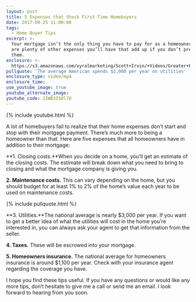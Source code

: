 ```yaml
---
layout: post
title: 5 Expenses that Shock First-Time Homebuyers
date: 2017-09-25 11:00:00
tags:
  - Home Buyer Tips
excerpt: >-
  Your mortgage isn’t the only thing you have to pay for as a homeowner. There
  are plenty of other expenses you’ll have that add up if you don’t prepare for
  them.
enclosure: >-
  https://s3.amazonaws.com/vyralmarketing/Scott+Irvin/+Videos/Greater+Philadelphia+Real+Estate-+5+Expenses+that+Shock+First-Time+Homebuyers.mp4
pullquote: 'The average American spends $3,000 per year on utilities'
enclosure_type: video/mp4
enclosure_time:
use_youtube_image: true
youtube_alternate_image:
youtube_code: 2IWB3ISOl70
---
```



{% include youtube.html %}

A lot of homebuyers fail to realize that their home expenses don’t start and stop with their mortgage payment. There’s much more to being a homeowner than that. Here are five expenses that all homeowners have in addition to their mortgage:

**1. Closing costs.**When you decide on a home, you’ll get an estimate of the closing costs. The estimate will break down what you need to bring to closing and what the mortgage company is giving you.

**2. Maintenance costs.** This can vary depending on the home, but you should budget for at least 1% to 2% of the home’s value each year to be used on maintenance costs.

{% include pullquote.html %}

**3. Utilities.**The national average is nearly $3,000 per year. If you want to get a better idea of what the utilities will cost in the home you’re interested in, you can always ask your agent to get that information from the seller.

**4. Taxes.** These will be escrowed into your mortgage.

**5. Homeowners insurance.** The national average for homeowners insurance is around $1,100 per year. Check with your insurance agent regarding the coverage you have.

I hope you find these tips useful. If you have any questions or would like any more tips, don’t hesitate to give me a call or send me an email. I look forward to hearing from you soon.